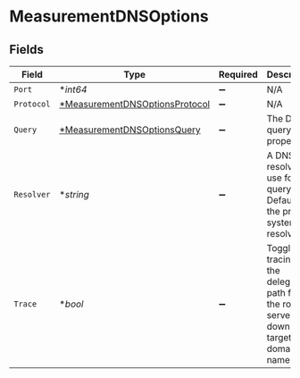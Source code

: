 # MeasurementDNSOptions


## Fields

| Field                                                                                         | Type                                                                                          | Required                                                                                      | Description                                                                                   |
| --------------------------------------------------------------------------------------------- | --------------------------------------------------------------------------------------------- | --------------------------------------------------------------------------------------------- | --------------------------------------------------------------------------------------------- |
| `Port`                                                                                        | **int64*                                                                                      | :heavy_minus_sign:                                                                            | N/A                                                                                           |
| `Protocol`                                                                                    | [*MeasurementDNSOptionsProtocol](../../models/shared/measurementdnsoptionsprotocol.md)        | :heavy_minus_sign:                                                                            | N/A                                                                                           |
| `Query`                                                                                       | [*MeasurementDNSOptionsQuery](../../models/shared/measurementdnsoptionsquery.md)              | :heavy_minus_sign:                                                                            | The DNS query properties.                                                                     |
| `Resolver`                                                                                    | **string*                                                                                     | :heavy_minus_sign:                                                                            | A DNS resolver to use for the query. Defaults to the probe's system resolver.                 |
| `Trace`                                                                                       | **bool*                                                                                       | :heavy_minus_sign:                                                                            | Toggles tracing of the delegation path from the root servers down to the target domain name.<br/> |